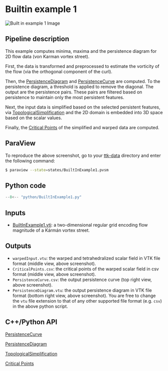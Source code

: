 # Builtin example 1

![Built in example 1 Image](https://topology-tool-kit.github.io/img/gallery/builtinExample1.jpg)

## Pipeline description
This example computes minima, maxima and the persistence diagram for 2D flow data (von Karman vortex street).

First, the data is transformed and preprocessed to estimate the vorticity of the flow (via the orthogonal component of the curl). 

Then, the [PersistenceDiagram](https://topology-tool-kit.github.io/doc/html/classttkPersistenceDiagram.html) and [PersistenceCurve](https://topology-tool-kit.github.io/doc/html/classttkPersistenceCurve.html) are computed.
To the persistence diagram, a threshold is applied to remove the diagonal.
The output are the persistence pairs.
These pairs are filtered based on persistence to maintain only the most persistent features.

Next, the input data is simplified based on the selected persistent features, via [TopologicalSimplification](https://topology-tool-kit.github.io/doc/html/classttkTopologicalSimplification.html) and the 2D domain is embedded into 3D space based on the scalar values.

Finally, the [Critical Points](https://topology-tool-kit.github.io/doc/html/classttkCriticalPoints.html) of the simplified and warped data are computed.

## ParaView
To reproduce the above screenshot, go to your [ttk-data](https://github.com/topology-tool-kit/ttk-data) directory and enter the following command:
``` bash
$ paraview --state=states/BuiltInExample1.pvsm
```

## Python code

``` python  linenums="1"
--8<-- "python/BuiltInExample1.py"
```

## Inputs
- [BuiltInExample1.vti](https://github.com/topology-tool-kit/ttk-data/raw/dev/BuiltInExample1.vti): a two-dimensional regular grid encoding flow magnitude of a Kármán vortex street.

## Outputs
- `warpedInput.vtu`: the warped and tetrahedralized scalar field in VTK file format (middle view, above screenshot).
- `CriticalPoints.csv`: the critical points of the warped scalar field in csv format (middle view, above screenshot).
- `PersistenceCurve.csv`: the output persistence curve (top right view, above screenshot).
- `PersistenceDiagram.vtu`: the output persistence diagram in VTK file format (bottom right view, above screenshot). You are free to change the `vtu` file extension to that of any other supported file format (e.g. `csv`) in the above python script.

## C++/Python API
[PersistenceCurve](https://topology-tool-kit.github.io/doc/html/classttkPersistenceCurve.html)

[PersistenceDiagram](https://topology-tool-kit.github.io/doc/html/classttkPersistenceDiagram.html)

[TopologicalSimplification](https://topology-tool-kit.github.io/doc/html/classttkTopologicalSimplification.html)

[Critical Points](https://topology-tool-kit.github.io/doc/html/classttkCriticalPoints.html)

